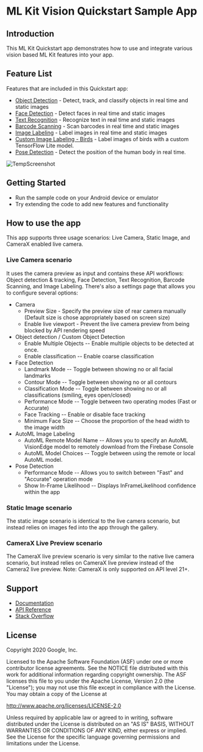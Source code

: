 # ML Kit Vision Quickstart Sample App

## Introduction

This ML Kit Quickstart app demonstrates how to use and integrate various vision based ML Kit features into your app.

## Feature List

Features that are included in this Quickstart app:
* [Object Detection](https://developers.google.com/ml-kit/vision/object-detection/android) - Detect, track, and classify objects in real time and static images
* [Face Detection](https://developers.google.com/ml-kit/vision/face-detection/android) - Detect faces in real time and static images
* [Text Recognition](https://developers.google.com/ml-kit/vision/text-recognition/android) - Recognize text in real time and static images
* [Barcode Scanning](https://developers.google.com/ml-kit/vision/barcode-scanning/android)  - Scan barcodes in real time and static images
* [Image Labeling](https://developers.google.com/ml-kit/vision/image-labeling/android) - Label images in real time and static images
* [Custom Image Labeling - Birds](https://developers.google.com/ml-kit/vision/image-labeling/custom-models/android) - Label images of birds with a custom TensorFlow Lite model.
* [Pose Detection](https://developers.google.com/ml-kit/vision/pose-detection/android) - Detect the position of the human body in real time.

![TempScreenshot](https://github.com/user-attachments/assets/7205cadd-e5f9-4d0c-9724-06a2ecb5701d)


## Getting Started

* Run the sample code on your Android device or emulator
* Try extending the code to add new features and functionality

## How to use the app

This app supports three usage scenarios: Live Camera, Static Image, and CameraX enabled live camera.

### Live Camera scenario
It uses the camera preview as input and contains these API workflows: Object detection & tracking, Face Detection, Text Recognition, Barcode Scanning, and Image Labeling. There's also a settings page that allows you to configure several options:
* Camera
    * Preview Size - Specify the preview size of rear camera manually (Default size is chose appropriately based on screen size)
    * Enable live viewport - Prevent the live camera preview from being blocked by API rendering speed
* Object detection / Custom Object Detection
    * Enable Multiple Objects -- Enable multiple objects to be detected at once.
    * Enable classification -- Enable coarse classification 
* Face Detection
    * Landmark Mode -- Toggle between showing no or all facial landmarks
    * Contour Mode -- Toggle between showing no or all contours
    * Classification Mode -- Toggle between showing no or all classifications (smiling, eyes open/closed)
    * Performance Mode -- Toggle between two operating modes (Fast or Accurate)
    * Face Tracking -- Enable or disable face tracking
    * Minimum Face Size -- Choose the proportion of the head width to the image width
* AutoML Image Labeling
    * AutoML Remote Model Name -- Allows you to specify an AutoML VisionEdge model to remotely download from the Firebase Console
    * AutoML Model Choices -- Toggle between using the remote or local AutoML model.
* Pose Detection
    * Performance Mode -- Allows you to switch between "Fast" and "Accurate" operation mode
    * Show In-Frame Likelihood -- Displays InFrameLikelihood confidence within the app

### Static Image scenario
The static image scenario is identical to the live camera scenario, but instead relies on images fed into the app through the gallery.

### CameraX Live Preview scenario
The CameraX live preview scenario is very similar to the native live camera scenario, but instead relies on CameraX live preview instead of the Camera2 live preview. Note: CameraX is only supported on API level 21+.

## Support

* [Documentation](https://developers.google.com/ml-kit/guides)
* [API Reference](https://developers.google.com/ml-kit/reference/android)
* [Stack Overflow](https://stackoverflow.com/questions/tagged/google-mlkit)

## License

Copyright 2020 Google, Inc.

Licensed to the Apache Software Foundation (ASF) under one or more contributor
license agreements.  See the NOTICE file distributed with this work for
additional information regarding copyright ownership.  The ASF licenses this
file to you under the Apache License, Version 2.0 (the "License"); you may not
use this file except in compliance with the License.  You may obtain a copy of
the License at

  http://www.apache.org/licenses/LICENSE-2.0

Unless required by applicable law or agreed to in writing, software
distributed under the License is distributed on an "AS IS" BASIS, WITHOUT
WARRANTIES OR CONDITIONS OF ANY KIND, either express or implied.  See the
License for the specific language governing permissions and limitations under
the License.
